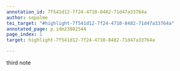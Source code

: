 ```yaml
---
annotation_id: 7f541d12-7f24-4710-8482-71d47a33764a
author: sepalme
tei_target: "#highlight-7f541d12-7f24-4710-8482-71d47a33764a"
annotated_page: p.idm23882544
page_index: 1
target: highlight-7f541d12-7f24-4710-8482-71d47a33764a

---
```

third note